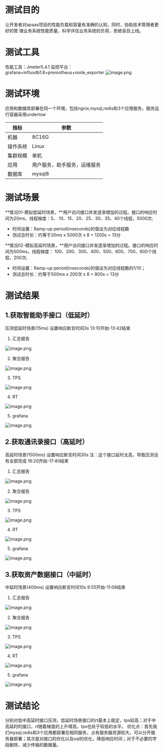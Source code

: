 # 测试目的
让开发者对apaas项目的性能负载和容量有准确的认知，同时，协助技术管理者更好的管
理业务系统性能质量，科学评估业务系统的负荷，拒绝盲目上线。
# 测试工具
性能工具：Jmeter5.4.1
监控平台：grafana+influxdb1.8+premotheus+node_exporter
![image.png](https://cdn.nlark.com/yuque/0/2022/png/26369422/1661336757146-fb3a7c4a-4ed9-47d3-bb7d-21701c2a6a21.png)
# 测试环境
应用和数据库部署在同一个环境，包括ngnix,mysql,redis和3个应用服务，服务运行容器采用undertow

| **指标** | **参数** |
| --- | --- |
| 机器 | 8C16G |
| 操作系统 | Linux |
| 集群规模 | 单机 |
| 应用 | 用户服务，助手服务，运维服务 |
| 数据库 | mysql8 |

# 测试场景
**情况01-模拟低延时场景，**用户访问接口并发逐渐增加的过程。接口的响应时间为20ms，线程梯度：5、 
10、15、20、25、30、35、40个线程，5000次; 

- 时间设置：Ramp-up period(inseconds)的值设为对应线程数
-  测试总时长：约等于20ms x 5000次 x 8 = 1200s = 13分

**情况02-模拟高延时场景，**用户访问接口并发逐渐增加的过程。接口的响应时间为500ms，线程梯度： 
100、200、300、400、500、600、700、800个线程，200次; 

- 时间设置：Ramp-up period(inseconds)的值设为对应线程数的1/10； 
- 测试总时长：约等于500ms x 200次 x 8 = 800s = 13分
# 测试结果
## 1.获取智能助手接口（低延时）
压测低延时场景(15ms)
设置响应断言时间3s
13:10开始-13:42结束

1. 汇总报告

![image.png](https://cdn.nlark.com/yuque/0/2022/png/26369422/1661492769241-42d84a4a-80fb-4892-b280-23e32fc26656.png)

2. 聚合报告

![image.png](https://cdn.nlark.com/yuque/0/2022/png/26369422/1661492796698-bc499637-b056-4ae6-b786-4682dffaa55f.png)

3. TPS

![image.png](https://cdn.nlark.com/yuque/0/2022/png/26369422/1661492879416-1eaa74ae-cac0-4ed3-b883-8bf5822b9d09.png)

4. RT

![image.png](https://cdn.nlark.com/yuque/0/2022/png/26369422/1661492921833-5ffd844a-4bb4-455c-8240-4c1770b34215.png)

5. grafana

![image.png](https://cdn.nlark.com/yuque/0/2022/png/26369422/1661493203903-4cf1bd04-2527-49bd-9e71-6a368e8e4d35.png)
## 2.获取通讯录接口（高延时）
高延时场景(1500ms)
设置响应断言时间30s
注：这个接口延时太高，导致压测没有全部完成
16:20开始-17:40结束

1. 汇总报告

![image.png](https://cdn.nlark.com/yuque/0/2022/png/26369422/1661506967232-8f51592d-1e24-40b1-9cf4-d80044b32b9a.png)

2. 聚合报告

![image.png](https://cdn.nlark.com/yuque/0/2022/png/26369422/1661506984560-2f7746b7-f069-45ac-8ae6-61eafc9c2235.png)

3. TPS

![image.png](https://cdn.nlark.com/yuque/0/2022/png/26369422/1661507010479-e4c26268-2ee2-4dcc-a636-32fa372a5481.png)

4. RT

![image.png](https://cdn.nlark.com/yuque/0/2022/png/26369422/1661507034714-eb91dab3-e408-4815-8110-2e93bd2903a1.png)

5. grafana

![image.png](https://cdn.nlark.com/yuque/0/2022/png/26369422/1661507067155-13f112fc-bb04-4b17-98c8-67a1851ee63f.png)
## 3.获取资产数据接口（中延时）
中延时场景(400ms)
设置响应断言时间10s
9:55开始-11:08结束

1. 汇总报告

![image.png](https://cdn.nlark.com/yuque/0/2022/png/26369422/1661743457912-24a2ab8c-6466-4808-9f5f-55cba5bd4881.png)

2. 聚合报告

![image.png](https://cdn.nlark.com/yuque/0/2022/png/26369422/1661743479149-3d04e64c-aaec-4f3e-8a74-23d456a490a1.png)

3. TPS

![image.png](https://cdn.nlark.com/yuque/0/2022/png/26369422/1661743510538-84afb78a-7597-4c7e-bcc2-f11a7aac1880.png)

4. RT

![image.png](https://cdn.nlark.com/yuque/0/2022/png/26369422/1661743531773-e96d7d3d-3eb4-4af8-9980-53cc2548ff30.png)

5. grafana

![image.png](https://cdn.nlark.com/yuque/0/2022/png/26369422/1661743661862-734f947c-3462-4b34-9d99-aec754e3bf0f.png)
# 测试结论
分别对低中高延时接口压测，低延时场景接口的rt基本上稳定，tps较高；对于中高延时的接口，rt随着梯度的上升增高，tps也处于较低的水平。
优化点：首先我们mysql,redis和3个应用都部署在相同服务，占有服务器资源较大，可以分开服务器部署；其次是对接口的优化以及sql的优化，降低响应时间；对于不必要的字段删除，减少传输的数据量。

